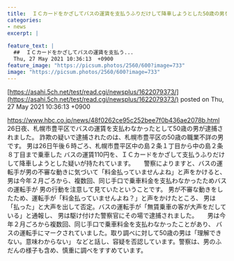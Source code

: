 ```yaml
---
title:  ＩＣカードをかざしてバスの運賃を支払うふりだけして降車しようとした50歳の男を逮捕。札幌市  
categories:
- news
excerpt: |
  
feature_text: |
  ##  ＩＣカードをかざしてバスの運賃を支払う...
  Thu, 27 May 2021 10:36:13  +0900
feature_image: "https://picsum.photos/2560/600?image=733"
image: "https://picsum.photos/2560/600?image=733"
---
```


[https://asahi.5ch.net/test/read.cgi/newsplus/1622079373/](https://asahi.5ch.net/test/read.cgi/newsplus/1622079373/)
posted on Thu, 27 May 2021 10:36:13  +0900

<!--more-->

https://www.hbc.co.jp/news/48f0262ce95c252bee7f0b436ae2078b.html 26日夜、札幌市豊平区でバスの運賃を支払わなかったとして50歳の男が逮捕されました。 詐欺の疑いで逮捕されたのは、札幌市豊平区の50歳の職業不詳の男です。 男は26日午後６時ごろ、札幌市豊平区中の島２条１丁目から中の島２条８丁目まで乗車した バスの運賃110円を、ＩＣカードをかざして支払うふりだけして降車しようとした疑いが持たれています。 　 警察によりますと、バスの運転手が男の不審な動きに気づいて「料金払っていませんよね」と声をかけると、 男は今年２月ごろから、複数回、同じ手口で乗車料金を支払わなかったためバスの運転手が 男の行動を注意して見ていたということです。 男が不審な動きをしたため、運転手が「料金払っていませんよね？」と声をかけたところ、 男は「払った」と大声を出して否定。バスの運転手が「無賃乗車の客が大声をだしている」と通報し、 男は駆け付けた警察官にその場で逮捕されました。 　 男は今年２月ごろから複数回、同じ手口で乗車料金を支払わなかったことがあり、 バスの運転手にマークされていました。取り調べに対して50歳の男は「理解できない。意味わからない」 などと話し、容疑を否認しています。警察は、男のふだんの様子も含め、慎重に調べをすすめています。
